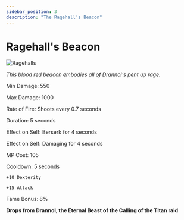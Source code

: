 ```yaml
---
sidebar_position: 3
description: "The Ragehall's Beacon"
---
```


# Ragehall's Beacon

![Ragehalls](https://vwiki.valorserver.com/api/item/picture/ragehall%20beacon)

<i>This blood red beacon embodies all of Drannol's pent up rage.</i>

Min Damage: 550

Max Damage: 1000

Rate of Fire: Shoots every 0.7 seconds

Duration: 5 seconds

Effect on Self: Berserk for 4 seconds

Effect on Self: Damaging for 4 seconds

MP Cost: 105

Cooldown: 5 seconds

    +10 Dexterity
    
    +15 Attack
    
Fame Bonus: 8%

**Drops from Drannol, the Eternal Beast of the Calling of the Titan raid**
